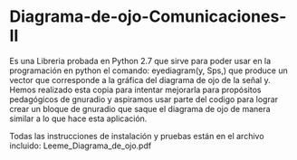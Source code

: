 # Diagrama-de-ojo-Comunicaciones-II
Es una Libreria probada en Python 2.7 que sirve para poder usar en la programación en python el comando: eyediagram(y, Sps,) que produce un vector que corresponde a la gráfica del diagrama de ojo de la señal y.
Hemos realizado esta copia para intentar mejorarla para propósitos pedagógicos de gnuradio y aspiramos usar parte del codigo para lograr crear un bloque de gnuradio que saque el diagrama de ojo de manera similar a lo que hace esta aplicación.

Todas las instrucciones de instalación y pruebas están en el archivo incluido: Leeme_Diagrama_de_ojo.pdf
